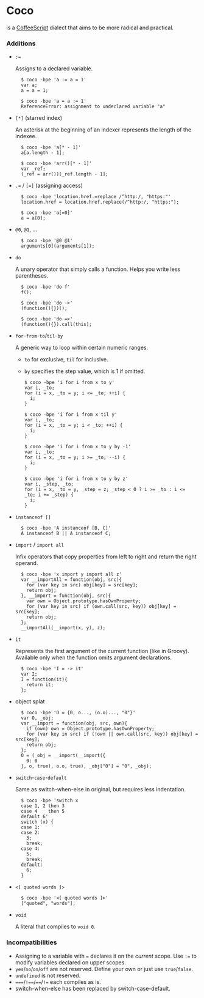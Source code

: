 # Coco
is a [CoffeeScript](http://coffeescript.org) dialect that aims to be more radical and practical.

### Additions

- `:=`

  Assigns to a declared variable.

        $ coco -bpe 'a := a = 1'
        var a;
        a = a = 1;

        $ coco -bpe 'a = a := 1'
        ReferenceError: assignment to undeclared variable "a"


- `[*]`  (starred index)

  An asterisk at the beginning of an indexer represents the length of the indexee.

        $ coco -bpe 'a[* - 1]'
        a[a.length - 1];

        $ coco -bpe 'arr()[* - 1]'
        var _ref;
        (_ref = arr())[_ref.length - 1];


- `.=` / `[=]`  (assigning access)

        $ coco -bpe 'location.href.=replace /^http:/, "https:"'
        location.href = location.href.replace(/^http:/, "https:");

        $ coco -bpe 'a[=0]'
        a = a[0];


- `@0`, `@1`, ...

        $ coco -bpe '@0 @1'
        arguments[0](arguments[1]);


- `do`

  A unary operator that simply calls a function. Helps you write less parentheses.

        $ coco -bpe 'do f'
        f();

        $ coco -bpe 'do ->'
        (function(){})();

        $ coco -bpe 'do =>'
        (function(){}).call(this);


- `for`-`from`-`to`/`til`-`by`

  A generic way to loop within certain numeric ranges.

  - `to` for exclusive, `til` for inclusive.
  - `by` specifies the step value, which is 1 if omitted.

        $ coco -bpe 'i for i from x to y'
        var i, _to;
        for (i = x, _to = y; i <= _to; ++i) {
          i;
        }

        $ coco -bpe 'i for i from x til y'
        var i, _to;
        for (i = x, _to = y; i < _to; ++i) {
          i;
        }

        $ coco -bpe 'i for i from x to y by -1'
        var i, _to;
        for (i = x, _to = y; i >= _to; --i) {
          i;
        }

        $ coco -bpe 'i for i from x to y by z'
        var i, _step, _to;
        for (i = x, _to = y, _step = z; _step < 0 ? i >= _to : i <= _to; i += _step) {
          i;
        }


- `instanceof []`

        $ coco -bpe 'A instanceof [B, C]'
        A instanceof B || A instanceof C;


- `import` / `import all`

  Infix operators that copy properties from left to right and return the right operand.

        $ coco -bpe 'x import y import all z'
        var __importAll = function(obj, src){
          for (var key in src) obj[key] = src[key];
          return obj;
        }, __import = function(obj, src){
          var own = Object.prototype.hasOwnProperty;
          for (var key in src) if (own.call(src, key)) obj[key] = src[key];
          return obj;
        };
        __importAll(__import(x, y), z);


- `it`

  Represents the first argument of the current function (like in Groovy).
  Available only when the function omits argument declarations.

        $ coco -bpe 'I = -> it'
        var I;
        I = function(it){
          return it;
        };


- object splat

        $ coco -bpe 'O = {0, o..., (o.o)..., "0"}'
        var O, _obj;
        var __import = function(obj, src, own){
          if (own) own = Object.prototype.hasOwnProperty;
          for (var key in src) if (!own || own.call(src, key)) obj[key] = src[key];
          return obj;
        };
        O = (_obj = __import(__import({
          0: 0
        }, o, true), o.o, true), _obj["0"] = "0", _obj);


- `switch`-`case`-`default`

  Same as switch-when-else in original, but requires less indentation.

        $ coco -bpe 'switch x
        case 1, 2 then 3
        case 4    then 5
        default 6'
        switch (x) {
        case 1:
        case 2:
          3;
          break;
        case 4:
          5;
          break;
        default:
          6;
        }


- `<[ quoted words ]>`

        $ coco -bpe '<[ quoted words ]>'
        ["quoted", "words"];


- `void`

  A literal that compiles to `void 0`.


### Incompatibilities

- Assigning to a variable with `=` declares it on the _current_ scope. Use `:=` to modify variables declared on upper scopes.
- `yes`/`no`/`on`/`off` are not reserved. Define your own or just use `true`/`false`.
- `undefined` is not reserved.
- `===`/`!==`/`==`/`!=` each compiles as is.
- switch-when-else has been replaced by switch-case-default.
